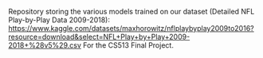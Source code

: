 Repository storing the various models trained on our dataset (Detailed NFL Play-by-Play Data 2009-2018): 
https://www.kaggle.com/datasets/maxhorowitz/nflplaybyplay2009to2016?resource=download&select=NFL+Play+by+Play+2009-2018+%28v5%29.csv
For the CS513 Final Project.
